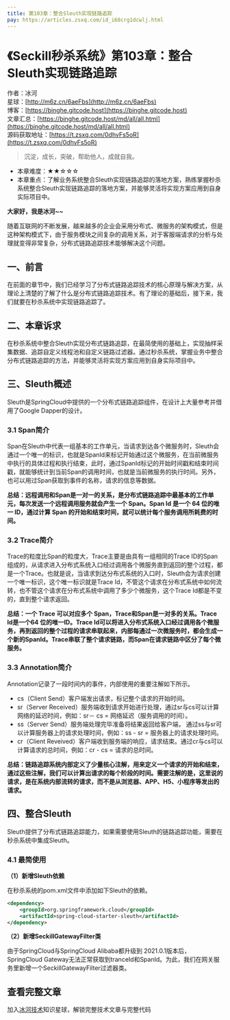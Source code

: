 ```yaml
---
title: 第103章：整合Sleuth实现链路追踪
pay: https://articles.zsxq.com/id_i68crg1dcwlj.html
---
```


# 《Seckill秒杀系统》第103章：整合Sleuth实现链路追踪

作者：冰河
<br/>星球：[http://m6z.cn/6aeFbs](http://m6z.cn/6aeFbs)
<br/>博客：[https://binghe.gitcode.host](https://binghe.gitcode.host)
<br/>文章汇总：[https://binghe.gitcode.host/md/all/all.html](https://binghe.gitcode.host/md/all/all.html)
<br/>源码获取地址：[https://t.zsxq.com/0dhvFs5oR](https://t.zsxq.com/0dhvFs5oR)

> 沉淀，成长，突破，帮助他人，成就自我。

* 本章难度：★★☆☆☆
* 本章重点：了解业务系统整合Sleuth实现链路追踪的落地方案，熟练掌握秒杀系统整合Sleuth实现链路追踪的落地方案，并能够灵活将实现方案应用到自身实际项目中。

**大家好，我是冰河~~**

随着互联网的不断发展，越来越多的企业会采用分布式、微服务的架构模式，但是这种架构模式下，由于服务模块之间复杂的调用关系，对于客服端请求的分析与处理就变得非常复杂，分布式链路追踪技术能够解决这个问题。

## 一、前言

在前面的章节中，我们已经学习了分布式链路追踪技术的核心原理与解决方案，从理论上清楚的了解了什么是分布式链路追踪技术。有了理论的基础后，接下来，我们就要在秒杀系统中实现链路追踪了。

## 二、本章诉求

在秒杀系统中整合Sleuth实现分布式链路追踪，在最简使用的基础上，实现抽样采集数据、追踪自定义线程池和自定义链路过滤器。通过秒杀系统，掌握业务中整合分布式链路追踪的方法，并能够灵活将实现方案应用到自身实际项目中。

## 三、Sleuth概述

Sleuth是SpringCloud中提供的一个分布式链路追踪组件，在设计上大量参考并借用了Google Dapper的设计。

### 3.1 Span简介

Span在Sleuth中代表一组基本的工作单元，当请求到达各个微服务时，Sleuth会通过一个唯一的标识，也就是SpanId来标记开始通过这个微服务，在当前微服务中执行的具体过程和执行结束，此时，通过SpanId标记的开始时间戳和结束时间戳，就能够统计到当前Span的调用时间，也就是当前微服务的执行时间。另外，也可以用过Span获取到事件的名称，请求的信息等数据。

**总结：远程调用和Span是一对一的关系，是分布式链路追踪中最基本的工作单元，每次发送一个远程调用服务就会产生一个 Span。Span Id 是一个 64 位的唯一 ID，通过计算 Span 的开始和结束时间，就可以统计每个服务调用所耗费的时间。**

### 3.2 Trace简介

Trace的粒度比Span的粒度大，Trace主要是由具有一组相同的Trace ID的Span组成的，从请求进入分布式系统入口经过调用各个微服务直到返回的整个过程，都是一个Trace。也就是说，当请求到达分布式系统的入口时，Sleuth会为请求创建一个唯一标识，这个唯一标识就是Trace Id，不管这个请求在分布式系统中如何流转，也不管这个请求在分布式系统中调用了多少个微服务，这个Trace Id都是不变的，直到整个请求返回。

**总结：一个 Trace 可以对应多个 Span，Trace和Span是一对多的关系。Trace Id是一个64 位的唯一ID。Trace Id可以将进入分布式系统入口经过调用各个微服务，再到返回的整个过程的请求串联起来，内部每通过一次微服务时，都会生成一个新的SpanId。Trace串联了整个请求链路，而Span在请求链路中区分了每个微服务。**

### 3.3 Annotation简介

Annotation记录了一段时间内的事件，内部使用的重要注解如下所示。

* cs（Client Send）客户端发出请求，标记整个请求的开始时间。
* sr（Server Received）服务端收到请求开始进行处理，通过sr与cs可以计算网络的延迟时间，例如：sr－ cs = 网络延迟（服务调用的时间）。
* ss（Server Send）服务端处理完毕准备将结果返回给客户端， 通过ss与sr可以计算服务器上的请求处理时间，例如：ss - sr = 服务器上的请求处理时间。
* cr（Client Reveived）客户端收到服务端的响应，请求结束。通过cr与cs可以计算请求的总时间，例如：cr - cs = 请求的总时间。

**总结：链路追踪系统内部定义了少量核心注解，用来定义一个请求的开始和结束，通过这些注解，我们可以计算出请求的每个阶段的时间。需要注解的是，这里说的请求，是在系统内部流转的请求，而不是从浏览器、APP、H5、小程序等发出的请求。**

## 四、整合Sleuth

Sleuth提供了分布式链路追踪能力，如果需要使用Sleuth的链路追踪功能，需要在秒杀系统中集成Sleuth。

### 4.1 最简使用

**（1）新增Sleuth依赖**

在秒杀系统的pom.xml文件中添加如下Sleuth的依赖。

```xml
<dependency>
    <groupId>org.springframework.cloud</groupId>
    <artifactId>spring-cloud-starter-sleuth</artifactId>
</dependency>
```

**（2）新增SeckillGatewayFilter类**

由于SpringCloud与SpringCloud Alibaba都升级到 2021.0.1版本后，SpringCloud Gateway无法正常获取到tranceId和SpanId。为此，我们在网关服务里新增一个SeckillGatewayFilter过滤器类。

## 查看完整文章

加入[冰河技术](http://m6z.cn/6aeFbs)知识星球，解锁完整技术文章与完整代码
